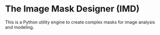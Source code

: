 # The Image Mask Designer (IMD)

This is a Python utility engine to create complex masks for image analysis and modeling.
